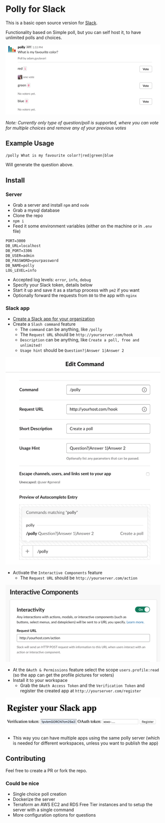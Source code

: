 # Polly for Slack

This is a basic open source version for [Slack](https://api.slack.com).

Functionality based on Simple poll, but you can self host it, to have unlimited polls and choices.

![Polly preview](assets/preview.png)

*Note: Currently only type of question/poll is supported, where you can vote for multiple choices and remove any of your previous votes*

## Example Usage

`/polly What is my favourite color?|red|green|blue`

Will generate the question above.


## Install

### Server

- Grab a server and install `npm` and `node`
- Grab a mysql database
- Clone the repo
- `npm i`
- Feed it some environment variables (either on the machine or in `.env` file)
```
PORT=3000
DB_URL=localhost
DB_PORT=3306
DB_USER=admin
DB_PASSWORD=yourpassword
DB_NAME=polly
LOG_LEVEL=info
```
- Accepted log levels: `error`, `info`, `debug`
- Specify your Slack token, details below
- Start it up and save it as a startup process with `pm2` if you want
- Optionally forward the requests from `80` to the app with `nginx`

### Slack app

- [Create a Slack app for your organization](https://api.slack.com/apps)
- Create a `Slash command` feature
  - The `command` can be anything, like `/polly`
  - The `Request URL` should be `http://yourserver.com/hook`
  - `Description` can be anything, like `Create a poll, free and unlimited!`
  - `Usage hint` should be `Question?|Answer 1|Answer 2`

![Slash command](assets/slack-slash.png)

- Activate the `Interactive Components` feature
  - The `Request URL` should be `http://yourserver.com/action`

![Interactive components](assets/slack-intcomp.png)

- At the `OAuth & Permissions` feature select the scope `users.profile:read` (so the app can get the profile pictures for voters)
- Install it to your workspace
  - Grab the `OAuth Access Token` and the `Verification Token` and register the created app at `http://yourserver.com/register`

![Register preview](assets/register.png)

- This way you can have multiple apps using the same polly server (which is needed for different workspaces, unless you want to publish the app)

## Contributing

Feel free to create a PR or fork the repo.

### Could be nice

- Single choice poll creation
- Dockerize the server
- Terraform an AWS EC2 and RDS Free Tier instances and to setup the server with a single command
- More configuration options for questions
